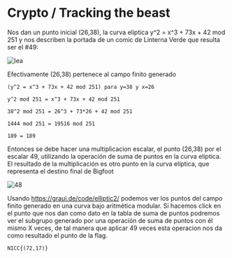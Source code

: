 # Crypto / Tracking the beast

Nos dan un punto inicial (26,38), la curva eliptica  y^2 = x^3 + 73x + 42 mod 251 y nos describen la portada de un comic de Linterna Verde que resulta ser el #49: 

![lea](https://github.com/user-attachments/assets/54038285-ade1-4aa2-9e00-1af16f80cb23)

Efectivamente (26,38) pertenece al campo finito generado

`(y^2 = x^3 + 73x + 42 mod 251) para y=38 y x=26`

`y^2 mod 251 = x^3 + 73x + 42 mod 251 `

`38^2 mod 251 = 26^3 + 73*26 + 42 mod 251`

`1444 mod 251 = 19516 mod 251`

`189 = 189`

Entonces se debe hacer una multiplicacion escalar, el punto (26,38) por el escalar 49, utilizando la operación de suma de puntos en la curva elíptica. El resultado de la multiplicación es otro punto en la curva elíptica, que representa el destino final de Bigfoot

![48](https://github.com/user-attachments/assets/4f346f88-167f-422b-9d84-9aa893a18bfa)


Usando https://graui.de/code/elliptic2/ podemos ver los puntos del campo finito generado en una curva bajo aritmética modular. Si hacemos click en el punto que nos dan como dato en la tabla de suma de puntos podremos ver el subgrupo generado por una operación de suma de puntos con él mismo X veces, de tal manera que aplicar 49 veces esta operacion nos da como resultado el punto de la flag.

`NICC{(72,17)}`
